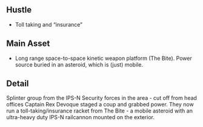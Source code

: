 ## Hustle

- Toll taking and “insurance”

## Main Asset

- Long range space-to-space kinetic weapon platform (The Bite). Power source buried in an asteroid, which is (just) mobile.

## Detail

Splinter group from the IPS-N Security forces in the area - cut off from head offices Captain Rex Devoque staged a coup and grabbed power. They now run a toll-taking/insurance racket from The Bite - a mobile asteroid with an ultra-heavy duty IPS-N railcannon mounted on the exterior.